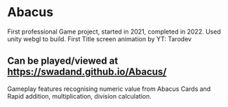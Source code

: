 # Abacus
First professional Game project, started in 2021, completed in 2022.
Used unity webgl to build.
First Title screen animation by YT: Tarodev

Can be played/viewed at https://swadand.github.io/Abacus/
------------------------------------------------------------------
Gameplay features recognising numeric value from Abacus Cards and Rapid addition, multiplication, division  calculation.
